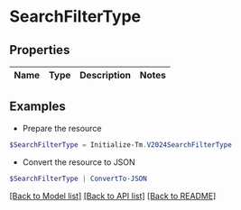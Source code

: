 # SearchFilterType
## Properties

Name | Type | Description | Notes
------------ | ------------- | ------------- | -------------

## Examples

- Prepare the resource
```powershell
$SearchFilterType = Initialize-Tm.V2024SearchFilterType 
```

- Convert the resource to JSON
```powershell
$SearchFilterType | ConvertTo-JSON
```

[[Back to Model list]](../README.md#documentation-for-models) [[Back to API list]](../README.md#documentation-for-api-endpoints) [[Back to README]](../README.md)

